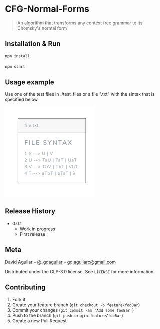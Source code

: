 # CFG-Normal-Forms

> An algorithm that transforms any context free grammar to its Chomsky's normal form

## Installation & Run

```sh
npm install

npm start
```

## Usage example

Use one of the test files in ./test_files or a file ".txt" with the sintax that is specified below.

![Example](example.png)

## Release History

- 0.0.1
  - Work in progress
  - First release

## Meta

David Aguilar – [@\_gdaguilar](https://twitter.com/_gdaguilar) – gd.aguilarc@gmail.com

Distributed under the GLP-3.0 license. See `LICENSE` for more information.

## Contributing

1. Fork it
2. Create your feature branch (`git checkout -b feature/fooBar`)
3. Commit your changes (`git commit -am 'Add some fooBar'`)
4. Push to the branch (`git push origin feature/fooBar`)
5. Create a new Pull Request
